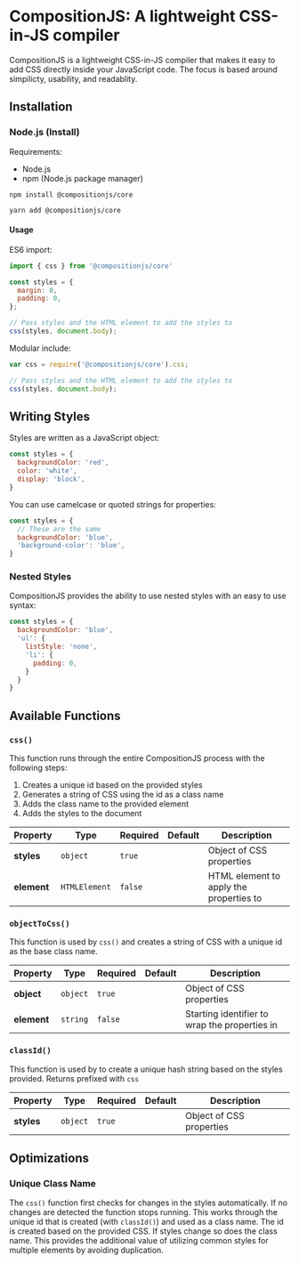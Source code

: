 # CompositionJS: A lightweight CSS-in-JS compiler

CompositionJS is a lightweight CSS-in-JS compiler that makes it easy to add CSS directly inside your JavaScript code. The focus is based around simpilicty, usability, and readablity.

## Installation

### Node.js (Install)

Requirements:

* Node.js
* npm (Node.js package manager)

```
npm install @compositionjs/core

yarn add @compositionjs/core
```

#### Usage

ES6 import:

```js
import { css } from '@compositionjs/core'

const styles = {
  margin: 0,
  padding: 0,
};

// Pass styles and the HTML element to add the styles to
css(styles, document.body);
```

Modular include:

```js
var css = require('@compositionjs/core').css;

// Pass styles and the HTML element to add the styles to
css(styles, document.body);
```

## Writing Styles

Styles are written as a JavaScript object:

```js
const styles = {
  backgroundColor: 'red',
  color: 'white',
  display: 'block',
}
```

You can use camelcase or quoted strings for properties:

```js
const styles = {
  // These are the same
  backgroundColor: 'blue',
  'background-color': 'blue',
}
```

### Nested Styles

CompositionJS provides the ability to use nested styles with an easy to use syntax:

```js
const styles = {
  backgroundColor: 'blue',
  'ul': {
    listStyle: 'none',
    'li': {
      padding: 0,
    }
  }
}
```

## Available Functions

### `css()`

This function runs through the entire CompositionJS process with the following steps:

1. Creates a unique id based on the provided styles
2. Generates a string of CSS using the id as a class name
3. Adds the class name to the provided element
4. Adds the styles to the document

| Property | Type | Required | Default | Description |
| --- | --- | --- | --- | --- |
| **styles** | `object` | `true` | | Object of CSS properties |
| **element** | `HTMLElement` | `false` | | HTML element to apply the properties to |

### `objectToCss()`

This function is used by `css()` and creates a string of CSS with a unique id as the base class name.

| Property | Type | Required | Default | Description |
| --- | --- | --- | --- | --- |
| **object** | `object` | `true` | | Object of CSS properties |
| **element** | `string` | `false` | | Starting identifier to wrap the properties in |

### `classId()`

This function is used by to create a unique hash string based on the styles provided. Returns prefixed with `css`

| Property | Type | Required | Default | Description |
| --- | --- | --- | --- | --- |
| **styles** | `object` | `true` | | Object of CSS properties |

## Optimizations

### Unique Class Name

The `css()` function first checks for changes in the styles automatically. If no changes are detected the function stops running. This works through the unique id that is created (with `classId()`) and used as a class name. The id is created based on the provided CSS. If styles change so does the class name. This provides the additional value of utilizing common styles for multiple elements by avoiding duplication.
